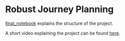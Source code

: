 # Robust Journey Planning

[final_notebook](notebooks/final_notebook.ipynb) explains the structure of the project.

A short video explaining the project can be found [here](https://www.youtube.com/watch?v=tZWT6d0ZCrg&feature=youtu.be).